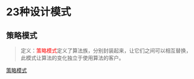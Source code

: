# 23种设计模式

## 策略模式

> 定义：<label style="color:red">策略模式</label>定义了算法族，分别封装起来，让它们之间可以相互替换，此模式让算法的变化独立于使用算法的客户。

[策略模式](https://github.com/lsqg/StudyNotes/blob/master/Design%20Patterns/Design%20Patterns.md)
